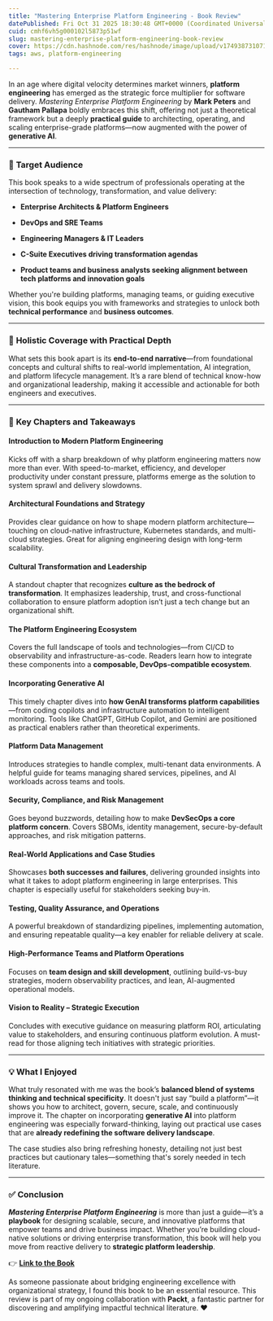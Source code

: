```yaml
---
title: "Mastering Enterprise Platform Engineering - Book Review"
datePublished: Fri Oct 31 2025 18:30:48 GMT+0000 (Coordinated Universal Time)
cuid: cmhf6vh5g000102l5873p51wf
slug: mastering-enterprise-platform-engineering-book-review
cover: https://cdn.hashnode.com/res/hashnode/image/upload/v1749387310712/f6b449f7-101e-4857-b051-f87bbb3569e2.png
tags: aws, platform-engineering

---
```


In an age where digital velocity determines market winners, **platform engineering** has emerged as the strategic force multiplier for software delivery. *Mastering Enterprise Platform Engineering* by **Mark Peters** and **Gautham Pallapa** boldly embraces this shift, offering not just a theoretical framework but a deeply **practical guide** to architecting, operating, and scaling enterprise-grade platforms—now augmented with the power of **generative AI**.

---

### 🎯 **Target Audience**

This book speaks to a wide spectrum of professionals operating at the intersection of technology, transformation, and value delivery:

* **Enterprise Architects & Platform Engineers**
    
* **DevOps and SRE Teams**
    
* **Engineering Managers & IT Leaders**
    
* **C-Suite Executives driving transformation agendas**
    
* **Product teams and business analysts seeking alignment between tech platforms and innovation goals**
    

Whether you're building platforms, managing teams, or guiding executive vision, this book equips you with frameworks and strategies to unlock both **technical performance** and **business outcomes**.

---

### 📘 **Holistic Coverage with Practical Depth**

What sets this book apart is its **end-to-end narrative**—from foundational concepts and cultural shifts to real-world implementation, AI integration, and platform lifecycle management. It’s a rare blend of technical know-how and organizational leadership, making it accessible and actionable for both engineers and executives.

---

### 🔑 **Key Chapters and Takeaways**

#### **Introduction to Modern Platform Engineering**

Kicks off with a sharp breakdown of why platform engineering matters now more than ever. With speed-to-market, efficiency, and developer productivity under constant pressure, platforms emerge as the solution to system sprawl and delivery slowdowns.

#### **Architectural Foundations and Strategy**

Provides clear guidance on how to shape modern platform architecture—touching on cloud-native infrastructure, Kubernetes standards, and multi-cloud strategies. Great for aligning engineering design with long-term scalability.

#### **Cultural Transformation and Leadership**

A standout chapter that recognizes **culture as the bedrock of transformation**. It emphasizes leadership, trust, and cross-functional collaboration to ensure platform adoption isn’t just a tech change but an organizational shift.

#### **The Platform Engineering Ecosystem**

Covers the full landscape of tools and technologies—from CI/CD to observability and infrastructure-as-code. Readers learn how to integrate these components into a **composable, DevOps-compatible ecosystem**.

#### **Incorporating Generative AI**

This timely chapter dives into **how GenAI transforms platform capabilities**—from coding copilots and infrastructure automation to intelligent monitoring. Tools like ChatGPT, GitHub Copilot, and Gemini are positioned as practical enablers rather than theoretical experiments.

#### **Platform Data Management**

Introduces strategies to handle complex, multi-tenant data environments. A helpful guide for teams managing shared services, pipelines, and AI workloads across teams and tools.

#### **Security, Compliance, and Risk Management**

Goes beyond buzzwords, detailing how to make **DevSecOps a core platform concern**. Covers SBOMs, identity management, secure-by-default approaches, and risk mitigation patterns.

#### **Real-World Applications and Case Studies**

Showcases **both successes and failures**, delivering grounded insights into what it takes to adopt platform engineering in large enterprises. This chapter is especially useful for stakeholders seeking buy-in.

#### **Testing, Quality Assurance, and Operations**

A powerful breakdown of standardizing pipelines, implementing automation, and ensuring repeatable quality—a key enabler for reliable delivery at scale.

#### **High-Performance Teams and Platform Operations**

Focuses on **team design and skill development**, outlining build-vs-buy strategies, modern observability practices, and lean, AI-augmented operational models.

#### **Vision to Reality – Strategic Execution**

Concludes with executive guidance on measuring platform ROI, articulating value to stakeholders, and ensuring continuous platform evolution. A must-read for those aligning tech initiatives with strategic priorities.

---

### 💡 **What I Enjoyed**

What truly resonated with me was the book’s **balanced blend of systems thinking and technical specificity**. It doesn't just say “build a platform”—it shows you how to architect, govern, secure, scale, and continuously improve it. The chapter on incorporating **generative AI** into platform engineering was especially forward-thinking, laying out practical use cases that are **already redefining the software delivery landscape**.

The case studies also bring refreshing honesty, detailing not just best practices but cautionary tales—something that's sorely needed in tech literature.

---

### ✅ **Conclusion**

***Mastering Enterprise Platform Engineering*** is more than just a guide—it’s a **playbook** for designing scalable, secure, and innovative platforms that empower teams and drive business impact. Whether you’re building cloud-native solutions or driving enterprise transformation, this book will help you move from reactive delivery to **strategic platform leadership**.

👉 [**Link to the Book**](https://www.packtpub.com/en-pl/product/mastering-enterprise-platform-engineering-9781835880487?srsltid=AfmBOoqWOrr2tvcVrwbkeULJpc_3qPtRE3p2I15xCdQkdYmxQCvRyYz-)

As someone passionate about bridging engineering excellence with organizational strategy, I found this book to be an essential resource. This review is part of my ongoing collaboration with **Packt**, a fantastic partner for discovering and amplifying impactful technical literature. ❤️
